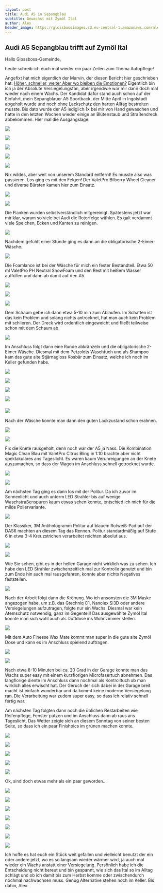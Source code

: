 ```yaml
---
layout: post
title: Audi A5 in Sepangblau
subtitle: Gewachst mit Zymöl Ital
author: Alex
header_image: https://glossbossimages.s3.eu-central-1.amazonaws.com/alex/audi-a5-ital/A5_ital_037.JPG
---
```

## Audi A5 Sepangblau trifft auf Zymöl Ital

Hallo Glossboss-Gemeinde,

heute schreib ich euch mal wieder ein paar Zeilen zum Thema Autopflege!

Angefixt hat mich eigentlich der Marvin, der diesen Bericht hier geschrieben hat: [Höher, schneller, weiter Aber wo bleiben die Emotionen?](https://glossboss.de/allgemein/coatings-und-versiegelung-gegen-wachs/)
Eigentlich bin ich ja der Absolute Versiegelungsfan, aber irgendwie war mir dann doch mal wieder nach einem Wachs. Der Kandidat dafür stand auch schon auf der Einfahrt, mein Sepangblauer A5 Sportback, der Mitte April in Ingolstadt abgeholt wurde und noch ohne Lackschutz den harten Alltag bestreiten musste.
Bis dato wurde der A5 lediglich 1x bei mir von Hand gewaschen und hatte in den letzten Wochen wieder einige an Blütenstaub und Straßendreck abbekommen. Hier mal die Ausgangslage:

![](https://glossbossimages.s3.eu-central-1.amazonaws.com/alex/audi-a5-ital/A5_ital_001.JPG)

![](https://glossbossimages.s3.eu-central-1.amazonaws.com/alex/audi-a5-ital/A5_ital_002.JPG)

![](https://glossbossimages.s3.eu-central-1.amazonaws.com/alex/audi-a5-ital/A5_ital_003.JPG)

![](https://glossbossimages.s3.eu-central-1.amazonaws.com/alex/audi-a5-ital/A5_ital_004.JPG)

![](https://glossbossimages.s3.eu-central-1.amazonaws.com/alex/audi-a5-ital/A5_ital_005.JPG)

Nix wildes, aber weit von unserem Standard entfernt! Es musste also was passieren.
Los ging es mit den Felgen! Der ValetPro Bilberry Wheel Cleaner und diverse Bürsten kamen hier zum Einsatz.

![](https://glossbossimages.s3.eu-central-1.amazonaws.com/alex/audi-a5-ital/A5_ital_006.JPG)

![](https://glossbossimages.s3.eu-central-1.amazonaws.com/alex/audi-a5-ital/A5_ital_007.JPG)

Die Flanken wurden selbstverständlich mitgereinigt. Spätestens jetzt war mir klar, warum so viele bei Audi die Rotorfelge wählen. Es galt verdammt viele Speichen, Ecken und Kanten zu reinigen.

![](https://glossbossimages.s3.eu-central-1.amazonaws.com/alex/audi-a5-ital/A5_ital_008.JPG)

Nachdem gefühlt einer Stunde ging es dann an die obligatorische 2-Eimer-Wäsche.

![](https://glossbossimages.s3.eu-central-1.amazonaws.com/alex/audi-a5-ital/A5_ital_009.JPG)

Die Foamlance ist bei der Wäsche für mich ein fester Bestandteil. Etwa 50 ml ValetPro PH Neutral SnowFoam und den Rest mit heißem Wasser auffüllen und dann ab damit auf den A5.

![](https://glossbossimages.s3.eu-central-1.amazonaws.com/alex/audi-a5-ital/A5_ital_010.JPG)

![](https://glossbossimages.s3.eu-central-1.amazonaws.com/alex/audi-a5-ital/A5_ital_011.JPG)

![](https://glossbossimages.s3.eu-central-1.amazonaws.com/alex/audi-a5-ital/A5_ital_012.JPG)

Dem Schaum gebe ich dann etwa 5-10 min zum Ablaufen. Im Schatten ist das kein Problem und solang nichts antrocknet, hat man auch kein Problem mit schlieren. Der Dreck wird ordentlich eingeweicht und fließt teilweise schon mit dem Schaum ab.

![](https://glossbossimages.s3.eu-central-1.amazonaws.com/alex/audi-a5-ital/A5_ital_013.JPG)

Im Anschluss folgt dann eine Runde abkränzeln und die obligatorische 2-Eimer Wäsche. Diesmal mit dem Petzoldts Waschtuch und als Shampoo kam das gute alte Stjärnagloss Kosbär zum Einsatz, welche ich noch im Keller gefunden habe.

![](https://glossbossimages.s3.eu-central-1.amazonaws.com/alex/audi-a5-ital/A5_ital_014.JPG)

![](https://glossbossimages.s3.eu-central-1.amazonaws.com/alex/audi-a5-ital/A5_ital_015.JPG)

![](https://glossbossimages.s3.eu-central-1.amazonaws.com/alex/audi-a5-ital/A5_ital_017.JPG)

![](https://glossbossimages.s3.eu-central-1.amazonaws.com/alex/audi-a5-ital/A5_ital_016.JPG)

### ![](https://glossbossimages.s3.eu-central-1.amazonaws.com/alex/audi-a5-ital/A5_ital_018.JPG)

Nach der Wäsche konnte man dann den guten Lackzustand schon erahnen.

![](https://glossbossimages.s3.eu-central-1.amazonaws.com/alex/audi-a5-ital/A5_ital_019.JPG)

![](https://glossbossimages.s3.eu-central-1.amazonaws.com/alex/audi-a5-ital/A5_ital_020.JPG)

Fix die Knete rausgeholt, denn noch war der A5 ja Nass. Die Kombination Magic Clean Blau mit ValetPro Citrus Bling in 1:10 brachte aber nicht spektakuläres ans Tageslicht. Es waren kaum Verunreigungen an der Knete auszumachen, so dass der Wagen im Anschluss schnell getrocknet wurde.

![](https://glossbossimages.s3.eu-central-1.amazonaws.com/alex/audi-a5-ital/A5_ital_022.JPG)

![](https://glossbossimages.s3.eu-central-1.amazonaws.com/alex/audi-a5-ital/A5_ital_023.JPG)

Am nächsten Tag ging es dann los mit der Politur. Da ich zuvor im Sonnenlicht und auch unterm LED Strahler bis auf wenige Waschstraßenspuren kaum etwas sehen konnte, entschied ich mich für die milde Poliervariante.

![](https://glossbossimages.s3.eu-central-1.amazonaws.com/alex/audi-a5-ital/A5_ital_024.JPG)

Der Klassiker, 3M Antihologramm Politur auf blauem Rotweiß-Pad auf der DAS6 machten an diesem Tag das Rennen. Politur standardmäßig auf Stufe 6 in etwa 3-4 Kreuzstrichen verarbeitet reichten absolut aus.

![](https://glossbossimages.s3.eu-central-1.amazonaws.com/alex/audi-a5-ital/A5_ital_025.JPG)

![](https://glossbossimages.s3.eu-central-1.amazonaws.com/alex/audi-a5-ital/A5_ital_026.JPG)

Wie Sie sehen, gibt es in der hellen Garage nicht wirklich was zu sehen. Ich habe den LED Strahler zwischenzeitlich mal zur Kontrolle genutzt und bin zum Ende hin auch mal rausgefahren, konnte aber nichts Negatives feststellen.

![](https://glossbossimages.s3.eu-central-1.amazonaws.com/alex/audi-a5-ital/A5_ital_029.JPG)

Nach der Arbeit folgt dann die Krönung. Wo ich ansonsten die 3M Maske angezogen habe, um z.B. das Gtechniq C1, Nanolex Si3D oder andere Versiegelungen aufzutragen, folgte nur ein Wachs. Diesmal war kein Atemschutz notwendig, ganz im Gegenteil! Das ausgewählte Zymöl Ital könnte man sich wohl auch als Duftdose ins Wohnzimmer stellen.

![](https://glossbossimages.s3.eu-central-1.amazonaws.com/alex/audi-a5-ital/A5_ital_030.JPG)

Mit dem Auto Finesse Wax Mate kommt man super in die gute alte Zymöl Dose und kann es im Anschluss spielend auftragen.

![](https://glossbossimages.s3.eu-central-1.amazonaws.com/alex/audi-a5-ital/A5_ital_031.JPG)

![](https://glossbossimages.s3.eu-central-1.amazonaws.com/alex/audi-a5-ital/A5_ital_032.JPG)

Nach etwa 8-10 Minuten bei ca. 20 Grad in der Garage konnte man das Wachs super easy mit einem kurzflorigen Microfasertuch abnehmen. Das langflorige diente im Anschluss dann nochmal als Kontrolltuch ob man wirklich alles erwischt hat.
Der Geruch der sich dabei in der Garage breit macht ist einfach wunderbar und da kommt keine moderne Versiegelung ran. Die Verarbeitung war zudem super easy, so dass ich relativ schnell fertig war.

Am nächsten Tag folgten dann noch die üblichen Restarbeiten wie Reifenpflege, Fenster putzen und im Anschluss dann ab raus ans Tageslicht. Das Wetter zeigte sich an diesem Sonntag von seiner besten Seite, so dass ich ein paar Finishpics im grünen machen konnte.

![](https://glossbossimages.s3.eu-central-1.amazonaws.com/alex/audi-a5-ital/A5_ital_033.JPG)

![](https://glossbossimages.s3.eu-central-1.amazonaws.com/alex/audi-a5-ital/A5_ital_034.JPG)

![](https://glossbossimages.s3.eu-central-1.amazonaws.com/alex/audi-a5-ital/A5_ital_035.JPG)

![](https://glossbossimages.s3.eu-central-1.amazonaws.com/alex/audi-a5-ital/A5_ital_036.JPG)

![](https://glossbossimages.s3.eu-central-1.amazonaws.com/alex/audi-a5-ital/A5_ital_037.JPG)

Ok, sind doch etwas mehr als ein paar geworden…

![](https://glossbossimages.s3.eu-central-1.amazonaws.com/alex/audi-a5-ital/A5_ital_038.JPG)

![](https://glossbossimages.s3.eu-central-1.amazonaws.com/alex/audi-a5-ital/A5_ital_039.JPG)

![](https://glossbossimages.s3.eu-central-1.amazonaws.com/alex/audi-a5-ital/A5_ital_040.JPG)

![](https://glossbossimages.s3.eu-central-1.amazonaws.com/alex/audi-a5-ital/A5_ital_041.JPG)

![](https://glossbossimages.s3.eu-central-1.amazonaws.com/alex/audi-a5-ital/A5_ital_042.JPG)

![](https://glossbossimages.s3.eu-central-1.amazonaws.com/alex/audi-a5-ital/A5_ital_043.JPG)

![](https://glossbossimages.s3.eu-central-1.amazonaws.com/alex/audi-a5-ital/A5_ital_044.JPG)

Ich hoffe es hat euch ein Stück weit gefallen und vielleicht benutzt der ein oder andere jetzt, wo es so langsam wieder wärmer wird, ja auch mal wieder ein Wachs anstatt einer Versiegelung.
Persönlich habe ich die Entscheidung nicht bereut und bin gespannt, wie sich das Ital so im Alltag schlägt und ob ich damit bis zum Herbst komme oder zwischendurch nochmal nachwachsen muss. Genug Alternative stehen noch im Keller.
Bis dahin, Alex.